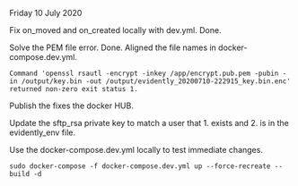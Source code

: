 Friday 10 July 2020

Fix on_moved and on_created locally with dev.yml. Done.

Solve the PEM file error. Done. Aligned the file names in docker-compose.dev.yml.

```
Command 'openssl rsautl -encrypt -inkey /app/encrypt.pub.pem -pubin -in /output/key.bin -out /output/evidently_20200710-222915_key.bin.enc' returned non-zero exit status 1.
```

Publish the fixes the docker HUB.

Update the sftp_rsa private key to match a user that 1. exists and 2. is in the evidently_env file.

Use the docker-compose.dev.yml locally to test immediate changes.

```
sudo docker-compose -f docker-compose.dev.yml up --force-recreate --build -d
```
